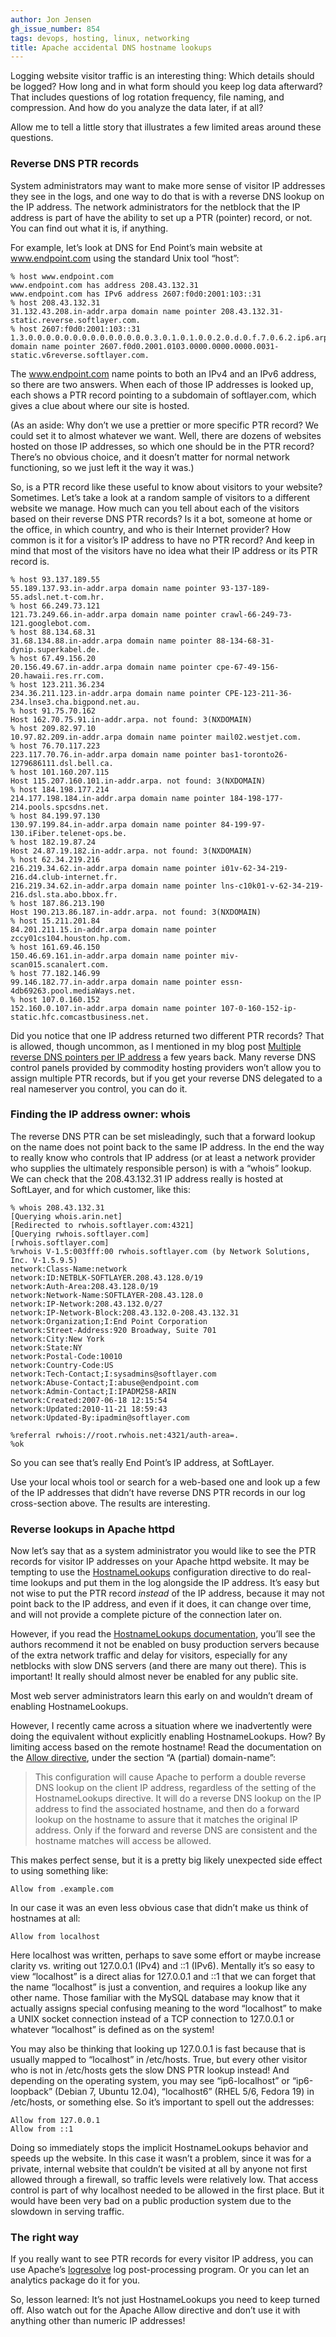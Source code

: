 ```yaml
---
author: Jon Jensen
gh_issue_number: 854
tags: devops, hosting, linux, networking
title: Apache accidental DNS hostname lookups
---
```


Logging website visitor traffic is an interesting thing: Which details should be logged? How long and in what form should you keep log data afterward? That includes questions of log rotation frequency, file naming, and compression. And how do you analyze the data later, if at all?

Allow me to tell a little story that illustrates a few limited areas around these questions.

### Reverse DNS PTR records

System administrators may want to make more sense of visitor IP addresses they see in the logs, and one way to do that is with a reverse DNS lookup on the IP address. The network administrators for the netblock that the IP address is part of have the ability to set up a PTR (pointer) record, or not. You can find out what it is, if anything.

For example, let’s look at DNS for End Point’s main website at www.endpoint.com using the standard Unix tool “host”:

```nohighlight
% host www.endpoint.com
www.endpoint.com has address 208.43.132.31
www.endpoint.com has IPv6 address 2607:f0d0:2001:103::31
% host 208.43.132.31
31.132.43.208.in-addr.arpa domain name pointer 208.43.132.31-static.reverse.softlayer.com.
% host 2607:f0d0:2001:103::31
1.3.0.0.0.0.0.0.0.0.0.0.0.0.0.0.3.0.1.0.1.0.0.2.0.d.0.f.7.0.6.2.ip6.arpa domain name pointer 2607.f0d0.2001.0103.0000.0000.0000.0031-static.v6reverse.softlayer.com.
```

The www.endpoint.com name points to both an IPv4 and an IPv6 address, so there are two answers. When each of those IP addresses is looked up, each shows a PTR record pointing to a subdomain of softlayer.com, which gives a clue about where our site is hosted.

(As an aside: Why don’t we use a prettier or more specific PTR record? We could set it to almost whatever we want. Well, there are dozens of websites hosted on those IP addresses, so which one should be in the PTR record? There’s no obvious choice, and it doesn’t matter for normal network functioning, so we just left it the way it was.)

So, is a PTR record like these useful to know about visitors to your website? Sometimes. Let’s take a look at a random sample of visitors to a different website we manage. How much can you tell about each of the visitors based on their reverse DNS PTR records? Is it a bot, someone at home or the office, in which country, and who is their Internet provider? How common is it for a visitor’s IP address to have no PTR record? And keep in mind that most of the visitors have no idea what their IP address or its PTR record is.

```nohighlight
% host 93.137.189.55
55.189.137.93.in-addr.arpa domain name pointer 93-137-189-55.adsl.net.t-com.hr.
% host 66.249.73.121
121.73.249.66.in-addr.arpa domain name pointer crawl-66-249-73-121.googlebot.com.
% host 88.134.68.31
31.68.134.88.in-addr.arpa domain name pointer 88-134-68-31-dynip.superkabel.de.
% host 67.49.156.20
20.156.49.67.in-addr.arpa domain name pointer cpe-67-49-156-20.hawaii.res.rr.com.
% host 123.211.36.234
234.36.211.123.in-addr.arpa domain name pointer CPE-123-211-36-234.lnse3.cha.bigpond.net.au.
% host 91.75.70.162 
Host 162.70.75.91.in-addr.arpa. not found: 3(NXDOMAIN)
% host 209.82.97.10
10.97.82.209.in-addr.arpa domain name pointer mail02.westjet.com.
% host 76.70.117.223
223.117.70.76.in-addr.arpa domain name pointer bas1-toronto26-1279686111.dsl.bell.ca.
% host 101.160.207.115 
Host 115.207.160.101.in-addr.arpa. not found: 3(NXDOMAIN)
% host 184.198.177.214
214.177.198.184.in-addr.arpa domain name pointer 184-198-177-214.pools.spcsdns.net.
% host 84.199.97.130
130.97.199.84.in-addr.arpa domain name pointer 84-199-97-130.iFiber.telenet-ops.be.
% host 182.19.87.24 
Host 24.87.19.182.in-addr.arpa. not found: 3(NXDOMAIN)
% host 62.34.219.216
216.219.34.62.in-addr.arpa domain name pointer i01v-62-34-219-216.d4.club-internet.fr.
216.219.34.62.in-addr.arpa domain name pointer lns-c10k01-v-62-34-219-216.dsl.sta.abo.bbox.fr.
% host 187.86.213.190
Host 190.213.86.187.in-addr.arpa. not found: 3(NXDOMAIN)
% host 15.211.201.84
84.201.211.15.in-addr.arpa domain name pointer zccy01cs104.houston.hp.com.
% host 161.69.46.150
150.46.69.161.in-addr.arpa domain name pointer miv-scan015.scanalert.com.
% host 77.182.146.99
99.146.182.77.in-addr.arpa domain name pointer essn-4db69263.pool.mediaWays.net.
% host 107.0.160.152 
152.160.0.107.in-addr.arpa domain name pointer 107-0-160-152-ip-static.hfc.comcastbusiness.net.
```

Did you notice that one IP address returned two different PTR records? That is allowed, though uncommon, as I mentioned in my blog post [Multiple reverse DNS pointers per IP address](/blog/2008/11/28/multiple-reverse-dns-pointers-per-ip) a few years back. Many reverse DNS control panels provided by commodity hosting providers won’t allow you to assign multiple PTR records, but if you get your reverse DNS delegated to a real nameserver you control, you can do it.

### Finding the IP address owner: whois

The reverse DNS PTR can be set misleadingly, such that a forward lookup on the name does not point back to the same IP address. In the end the way to really know who controls that IP address (or at least a network provider who supplies the ultimately responsible person) is with a “whois” lookup. We can check that the 208.43.132.31 IP address really is hosted at SoftLayer, and for which customer, like this:

```nohighlight
% whois 208.43.132.31
[Querying whois.arin.net]
[Redirected to rwhois.softlayer.com:4321]
[Querying rwhois.softlayer.com]
[rwhois.softlayer.com]
%rwhois V-1.5:003fff:00 rwhois.softlayer.com (by Network Solutions, Inc. V-1.5.9.5)
network:Class-Name:network
network:ID:NETBLK-SOFTLAYER.208.43.128.0/19
network:Auth-Area:208.43.128.0/19
network:Network-Name:SOFTLAYER-208.43.128.0
network:IP-Network:208.43.132.0/27
network:IP-Network-Block:208.43.132.0-208.43.132.31
network:Organization;I:End Point Corporation
network:Street-Address:920 Broadway, Suite 701
network:City:New York
network:State:NY
network:Postal-Code:10010
network:Country-Code:US
network:Tech-Contact;I:sysadmins@softlayer.com
network:Abuse-Contact;I:abuse@endpoint.com
network:Admin-Contact;I:IPADM258-ARIN
network:Created:2007-06-18 12:15:54
network:Updated:2010-11-21 18:59:43
network:Updated-By:ipadmin@softlayer.com

%referral rwhois://root.rwhois.net:4321/auth-area=.
%ok
```

So you can see that’s really End Point’s IP address, at SoftLayer.

Use your local whois tool or search for a web-based one and look up a few of the IP addresses that didn’t have reverse DNS PTR records in our log cross-section above. The results are interesting.

### Reverse lookups in Apache httpd

Now let’s say that as a system administrator you would like to see the PTR records for visitor IP addresses on your Apache httpd website. It may be tempting to use the [HostnameLookups](http://httpd.apache.org/docs/2.2/mod/core.html#hostnamelookups) configuration directive to do real-time lookups and put them in the log alongside the IP address. It’s easy but not wise to put the PTR record *instead* of the IP address, because it may not point back to the IP address, and even if it does, it can change over time, and will not provide a complete picture of the connection later on.

However, if you read the [HostnameLookups documentation](http://httpd.apache.org/docs/2.2/mod/core.html#hostnamelookups), you’ll see the authors recommend it not be enabled on busy production servers because of the extra network traffic and delay for visitors, especially for any netblocks with slow DNS servers (and there are many out there). This is important! It really should almost never be enabled for any public site.

Most web server administrators learn this early on and wouldn’t dream of enabling HostnameLookups.

However, I recently came across a situation where we inadvertently were doing the equivalent without explicitly enabling HostnameLookups. How? By limiting access based on the remote hostname! Read the documentation on the [Allow directive](http://httpd.apache.org/docs/2.2/mod/mod_authz_host.html#allow), under the section “A (partial) domain-name”:

> 
> This configuration will cause Apache to perform a double reverse DNS lookup on the client IP address, regardless of the setting of the HostnameLookups directive. It will do a reverse DNS lookup on the IP address to find the associated hostname, and then do a forward lookup on the hostname to assure that it matches the original IP address. Only if the forward and reverse DNS are consistent and the hostname matches will access be allowed.
> 

This makes perfect sense, but it is a pretty big likely unexpected side effect to using something like:

```
Allow from .example.com
```

In our case it was an even less obvious case that didn’t make us think of hostnames at all:

```
Allow from localhost
```

Here localhost was written, perhaps to save some effort or maybe increase clarity vs. writing out 127.0.0.1 (IPv4) and ::1 (IPv6). Mentally it’s so easy to view “localhost” is a direct alias for 127.0.0.1 and ::1 that we can forget that the name “localhost” is just a convention, and requires a lookup like any other name. Those familiar with the MySQL database may know that it actually assigns special confusing meaning to the word “localhost” to make a UNIX socket connection instead of a TCP connection to 127.0.0.1 or whatever “localhost” is defined as on the system!

You may also be thinking that looking up 127.0.0.1 is fast because that is usually mapped to “localhost” in /etc/hosts. True, but every other visitor who is not in /etc/hosts gets the slow DNS PTR lookup instead! And depending on the operating system, you may see “ip6-localhost” or “ip6-loopback” (Debian 7, Ubuntu 12.04), “localhost6” (RHEL 5/6, Fedora 19) in /etc/hosts, or something else. So it’s important to spell out the addresses:

```
Allow from 127.0.0.1
Allow from ::1
```

Doing so immediately stops the implicit HostnameLookups behavior and speeds up the website. In this case it wasn’t a problem, since it was for a private, internal website that couldn’t be visited at all by anyone not first allowed through a firewall, so traffic levels were relatively low. That access control is part of why localhost needed to be allowed in the first place. But it would have been very bad on a public production system due to the slowdown in serving traffic.

### The right way

If you really want to see PTR records for every visitor IP address, you can use Apache’s [logresolve](http://httpd.apache.org/docs/2.2/programs/logresolve.html) log post-processing program. Or you can let an analytics package do it for you.

So, lesson learned: It’s not just HostnameLookups you need to keep turned off. Also watch out for the Apache Allow directive and don’t use it with anything other than numeric IP addresses!
